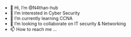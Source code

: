 - 👋 Hi, I’m @N4than-hub
- 👀 I’m interested in Cyber Security
- 🌱 I’m currently learning CCNA
- 💞️ I’m looking to collaborate on IT security & Networking
- 📫 How to reach me ...

<!---
N4than-hub/N4than-hub is a ✨ special ✨ repository because its `README.md` (this file) appears on your GitHub profile.
You can click the Preview link to take a look at your changes.
--->
